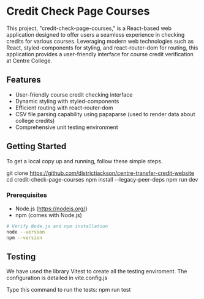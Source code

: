 # Credit Check Page Courses

This project, "credit-check-page-courses," is a React-based web application designed to offer users a seamless experience in checking credits for various courses. Leveraging modern web technologies such as React, styled-components for styling, and react-router-dom for routing, this application provides a user-friendly interface for course credit verification at Centre College.

## Features

- User-friendly course credit checking interface
- Dynamic styling with styled-components
- Efficient routing with react-router-dom
- CSV file parsing capability using papaparse (used to render data about college credits)
- Comprehensive unit testing environment

## Getting Started

To get a local copy up and running, follow these simple steps.

git clone https://github.com/districtjackson/centre-transfer-credit-website
cd credit-check-page-courses
npm install --legacy-peer-deps
npm run dev

### Prerequisites

- Node.js (https://nodejs.org/)
- npm (comes with Node.js)

```bash
# Verify Node.js and npm installation
node --version
npm --version
```

## Testing

We have used the library Vitest to create all the testing enviroment. The configuration is detailed in vite.config.js

Type this command to run the tests:
npm run test
